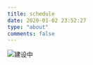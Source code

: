 ```yaml
---
title: schedule
date: 2020-01-02 23:52:27
type: "about"
comments: false
---
```


![建设中](https://caixiaohu.com/categories/avatar.png)
